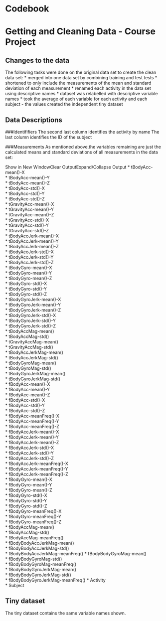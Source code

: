Codebook
================

# Getting and Cleaning Data - Course Project

## Changes to the data

The following tasks were done on the original data set to create the
clean data set: \* merged into one data set by combining training and
test tests \* shortened to only include the measurements of the mean and
standard deviation of each measurement \* renamed each activity in the
data set using descriptive names \* dataset was relabelled with
descriptive variable names \* took the average of each variable for each
activity and each subject - the values created the independent tiny
dataset

## Data Descriptions

\#\#\#Identififiers The second last column identifies the activity by
name The last column identifies the ID of the subject

\#\#\#Measurements As mentioned above,the variables remaining are just
the calculated means and standard deviations of all measurements in the
data set:

Show in New WindowClear OutputExpand/Collapse Output \*
tBodyAcc-mean()-X  
\* tBodyAcc-mean()-Y  
\* tBodyAcc-mean()-Z  
\* tBodyAcc-std()-X  
\* tBodyAcc-std()-Y  
\* tBodyAcc-std()-Z  
\* tGravityAcc-mean()-X  
\* tGravityAcc-mean()-Y  
\* tGravityAcc-mean()-Z  
\* tGravityAcc-std()-X  
\* tGravityAcc-std()-Y  
\* tGravityAcc-std()-Z  
\* tBodyAccJerk-mean()-X  
\* tBodyAccJerk-mean()-Y  
\* tBodyAccJerk-mean()-Z  
\* tBodyAccJerk-std()-X  
\* tBodyAccJerk-std()-Y  
\* tBodyAccJerk-std()-Z  
\* tBodyGyro-mean()-X  
\* tBodyGyro-mean()-Y  
\* tBodyGyro-mean()-Z  
\* tBodyGyro-std()-X  
\* tBodyGyro-std()-Y  
\* tBodyGyro-std()-Z  
\* tBodyGyroJerk-mean()-X  
\* tBodyGyroJerk-mean()-Y  
\* tBodyGyroJerk-mean()-Z  
\* tBodyGyroJerk-std()-X  
\* tBodyGyroJerk-std()-Y  
\* tBodyGyroJerk-std()-Z  
\* tBodyAccMag-mean()  
\* tBodyAccMag-std()  
\* tGravityAccMag-mean()  
\* tGravityAccMag-std()  
\* tBodyAccJerkMag-mean()  
\* tBodyAccJerkMag-std()  
\* tBodyGyroMag-mean()  
\* tBodyGyroMag-std()  
\* tBodyGyroJerkMag-mean()  
\* tBodyGyroJerkMag-std()  
\* fBodyAcc-mean()-X  
\* fBodyAcc-mean()-Y  
\* fBodyAcc-mean()-Z  
\* fBodyAcc-std()-X  
\* fBodyAcc-std()-Y  
\* fBodyAcc-std()-Z  
\* fBodyAcc-meanFreq()-X  
\* fBodyAcc-meanFreq()-Y  
\* fBodyAcc-meanFreq()-Z  
\* fBodyAccJerk-mean()-X  
\* fBodyAccJerk-mean()-Y  
\* fBodyAccJerk-mean()-Z  
\* fBodyAccJerk-std()-X  
\* fBodyAccJerk-std()-Y  
\* fBodyAccJerk-std()-Z  
\* fBodyAccJerk-meanFreq()-X  
\* fBodyAccJerk-meanFreq()-Y  
\* fBodyAccJerk-meanFreq()-Z  
\* fBodyGyro-mean()-X  
\* fBodyGyro-mean()-Y  
\* fBodyGyro-mean()-Z  
\* fBodyGyro-std()-X  
\* fBodyGyro-std()-Y  
\* fBodyGyro-std()-Z  
\* fBodyGyro-meanFreq()-X  
\* fBodyGyro-meanFreq()-Y  
\* fBodyGyro-meanFreq()-Z  
\* fBodyAccMag-mean()  
\* fBodyAccMag-std()  
\* fBodyAccMag-meanFreq()  
\* fBodyBodyAccJerkMag-mean()  
\* fBodyBodyAccJerkMag-std()  
\* fBodyBodyAccJerkMag-meanFreq() \* fBodyBodyGyroMag-mean()  
\* fBodyBodyGyroMag-std()  
\* fBodyBodyGyroMag-meanFreq()  
\* fBodyBodyGyroJerkMag-mean()  
\* fBodyBodyGyroJerkMag-std()  
\* fBodyBodyGyroJerkMag-meanFreq() \* Activity  
\* Subject

## Tiny dataset

The tiny dataset contains the same variable names shown.
